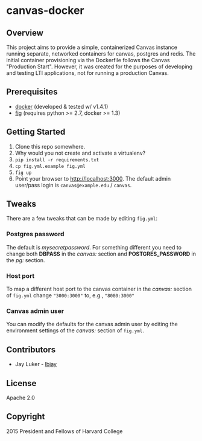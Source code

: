 # canvas-docker

## Overview

This project aims to provide a simple, containerized Canvas instance running separate, networked containers for canvas, postgres and redis. The initial container provisioning via the Dockerfile follows the Canvas "Production Start". However, it was created for the purposes of developing and testing LTI applications, not for running a production Canvas.

## Prerequisites

* [docker](https://www.docker.com/) (developed & tested w/ v1.4.1)
* [fig](http://fig.sh) (requires python >= 2.7, docker >= 1.3)

## Getting Started

1. Clone this repo somewhere. 
2. Why would you not create and activate a virtualenv?
3. `pip install -r requirements.txt`
4. `cp fig.yml.example fig.yml`
5. `fig up`
6. Point your browser to [http://localhost:3000](http://localhost:3000). The default admin user/pass login is `canvas@example.edu` / `canvas`.

## Tweaks

There are a few tweaks that can be made by editing `fig.yml`:

### Postgres password

The default is *mysecretpassword*. For something different you need to change both **DBPASS** in the *canvas:* section and **POSTGRES_PASSWORD** in the *pg:* section.

### Host port

To map a different host port to the canvas container in the *canvas:* section of `fig.yml` change `"3000:3000"` to, e.g., `"8080:3000"`

### Canvas admin user

You can modify the defaults for the canvas admin user by editing the environment settings of the *canvas:* section of `fig.yml`.

## Contributors

* Jay Luker - [lbjay](https://github.com/lbjay)

## License

Apache 2.0

## Copyright

2015 President and Fellows of Harvard College
